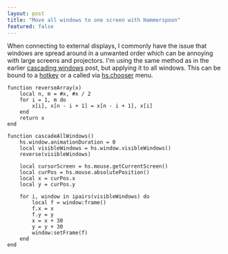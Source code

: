 ```yaml
---
layout: post
title: "Move all windows to one screen with Hammerspoon"
featured: false
---
```


When connecting to external displays, I commonly have the issue that windows are spread around in a unwanted order which can be annoying with large screens and projectors. I'm using the same method as in the earlier [cascading windows](https://joonakeskitalo.github.io/2023/02/28/cascading-windows-with-hammerspoon/) post, but applying it to all windows. This can be bound to a [hotkey](https://www.hammerspoon.org/docs/hs.hotkey.html) or a called via [hs.chooser](https://www.hammerspoon.org/docs/hs.chooser.html) menu.

```
function reverseArray(x)
    local n, m = #x, #x / 2
    for i = 1, m do
        x[i], x[n - i + 1] = x[n - i + 1], x[i]
    end
    return x
end

function cascadeAllWindows()
    hs.window.animationDuration = 0
    local visibleWindows = hs.window.visibleWindows()
    reverse(visibleWindows)

    local cursorScreen = hs.mouse.getCurrentScreen()
    local curPos = hs.mouse.absolutePosition()
    local x = curPos.x
    local y = curPos.y

    for i, window in ipairs(visibleWindows) do
        local f = window:frame()
        f.x = x
        f.y = y
        x = x + 30
        y = y + 30
        window:setFrame(f)
    end
end
```